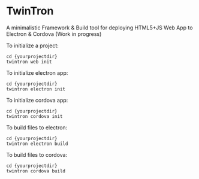 # TwinTron
A minimalistic Framework & Build tool for deploying HTML5+JS Web App to Electron & Cordova
(Work in progress)

To initialize a project:
````
cd {yourprojectdir}
twintron web init
````

To initialize electron app:
````
cd {yourprojectdir}
twintron electron init
````

To initialize cordova app:
````
cd {yourprojectdir}
twintron cordova init
````


To build files to electron:
````
cd {yourprojectdir}
twintron electron build
````

To build files to cordova:
````
cd {yourprojectdir}
twintron cordova build
````


